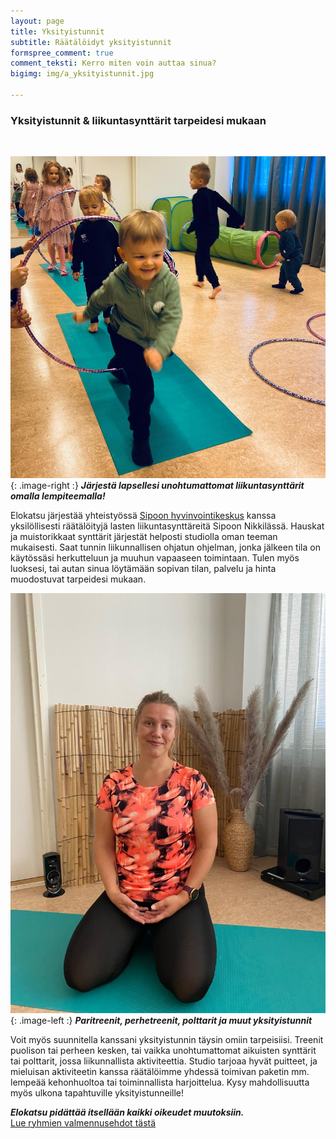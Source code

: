 ```yaml
---
layout: page
title: Yksityistunnit
subtitle: Räätälöidyt yksityistunnit
formspree_comment: true
comment_teksti: Kerro miten voin auttaa sinua?
bigimg: img/a_yksityistunnit.jpg

---
```

### Yksityistunnit & liikuntasynttärit tarpeidesi mukaan

<br/>

![liikuntasynttärit](/img/liikutasynttarit.jpg "Lasten liikuntasynttärit"){: .image-right :}
**_Järjestä lapsellesi unohtumattomat liikuntasynttärit omalla lempiteemalla!_**

Elokatsu järjestää yhteistyössä [Sipoon hyvinvointikeskus](https://www.sipoonhierontajahyvinvointi.fi/) kanssa yksilöllisesti räätälöityjä lasten liikuntasynttäreitä Sipoon Nikkilässä. Hauskat ja muistorikkaat synttärit järjestät helposti studiolla oman teeman mukaisesti. Saat tunnin liikunnallisen ohjatun ohjelman, jonka jälkeen tila on käytössäsi herkutteluun ja muuhun vapaaseen toimintaan.
Tulen myös luoksesi, tai autan sinua löytämään sopivan tilan, palvelu ja hinta muodostuvat tarpeidesi mukaan.

![yksityistunnit](/img/raataloidyt_tunnit.jpg "Suunnittele oma yksityistunti"){: .image-left :}
**_Paritreenit, perhetreenit, polttarit ja muut yksityistunnit_**

Voit myös suunnitella kanssani yksityistunnin täysin omiin tarpeisiisi. Treenit puolison tai perheen kesken, tai vaikka unohtumattomat aikuisten synttärit tai polttarit, jossa liikunnallista aktiviteettia. Studio tarjoaa hyvät puitteet, ja mieluisan aktiviteetin kanssa räätälöimme yhdessä toimivan paketin mm. lempeää kehonhuoltoa tai toiminnallista harjoittelua. Kysy mahdollisuutta myös ulkona tapahtuville yksityistunneille!

**_Elokatsu pidättää itsellään kaikki oikeudet muutoksiin._**  
[Lue ryhmien valmennusehdot tästä](/valmennusehdot)